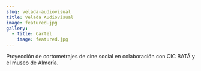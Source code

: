 ```yaml
---
slug: velada-audiovisual
title: Velada Audiovisual
image: featured.jpg
gallery:
  - title: Cartel
    image: featured.jpg
---
```


Proyección de cortometrajes de cine social en colaboración con CIC BATÁ y el
museo de Almería.
